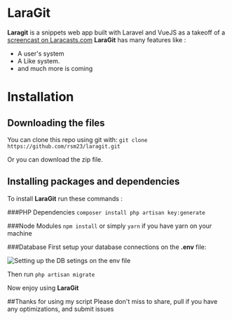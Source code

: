 # LaraGit
**Laragit** is a snippets web app built with Laravel and VueJS as a takeoff of a [screencast on Laracasts.com](https://laracasts.com/series/how-do-i/episodes/13)
**LaraGit** has many features like : 
* A user's system
* A Like system.
* and much more is coming


# Installation
## Downloading the files
You can clone this repo using git with:
`git clone https://github.com/rsm23/laragit.git`


Or you can download the zip file.

## Installing packages and dependencies
To install **LaraGit** run these commands :

###PHP Dependencies
`composer install
php artisan key:generate`

###Node Modules
`npm install` or simply `yarn` if you have yarn on your machine

###Database
First setup your database connections on the **.env** file:

![Setting up the DB setings on the env file](http://i.imgur.com/A6f4xZf.png)

Then run
`php artisan migrate`

Now enjoy using **LaraGit**

##Thanks for using my script
Please don't miss to share, pull if you have any optimizations, and submit issues

